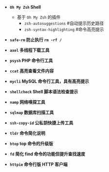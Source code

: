 - __`Oh My Zsh` Shell__

    - 基于 `Oh My Zsh` 的插件
        - `zsh-autosuggestions` #自动提示历史路径
        - `zsh-syntax-highlighting` #命令高亮提示


- __`safe-rm` 防止执行 `rm -rf /`__

- __`axel` 多线程下载工具__

- __`psysh` PHP 命令行工具__

- __`ccat` 高亮查看文件内容__

- __`mycli` MySQL 命令行工具，具有高亮提示__

- __`shellcheck` Shell 脚本语法检查提示__

- __`namp` 网络嗅探工具__

- __`sqlmap` 数据库扫描工具__

- __`ssh-copy-id` 公私钥快捷上传工具__ 

- __`tldr` 命令简化说明__ 

- __`htop` top 命令的升级版__ 

- __`fd` 简化 find 命令的功能但提升查找速度__ 

- __`httpie` 命令行版 HTTP 客户端__ 
